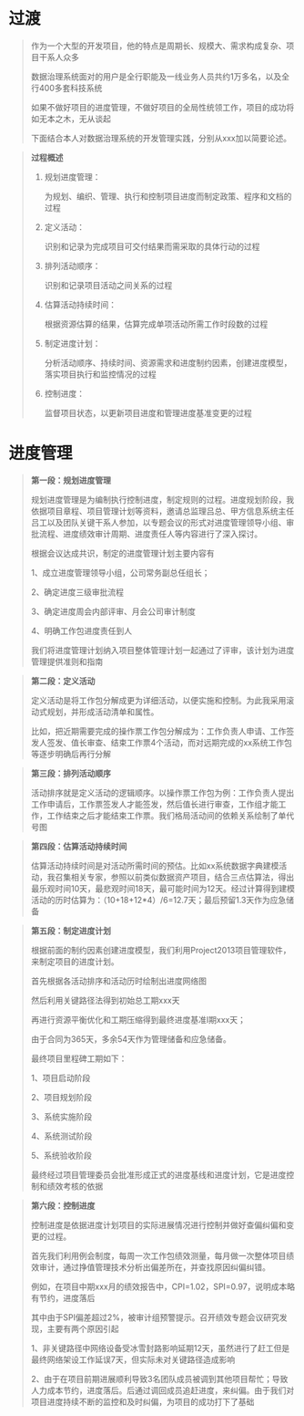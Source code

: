 # 过渡

> 作为一个大型的开发项目，他的特点是周期长、规模大、需求构成复杂、项目干系人众多
>
> 数据治理系统面对的用户是全行职能及一线业务人员共约1万多名，以及全行400多套科技系统
>
> 如果不做好项目的进度管理，不做好项目的全局性统领工作，项目的成功将如无本之木，无从谈起
>
> 下面结合本人对数据治理系统的开发管理实践，分别从xxx加以简要论述。

> **过程概述**
>
> 1. 规划进度管理：
>
>    为规划、编织、管理、执行和控制项目进度而制定政策、程序和文档的过程
>
> 2. 定义活动：
>
>    识别和记录为完成项目可交付结果而需采取的具体行动的过程
>
> 3. 排列活动顺序：
>
>    识别和记录项目活动之间关系的过程
>
> 4. 估算活动持续时间：
>
>    根据资源估算的结果，估算完成单项活动所需工作时段数的过程
>
> 5. 制定进度计划：
>
>    分析活动顺序、持续时间、资源需求和进度制约因素，创建进度模型，落实项目执行和监控情况的过程
>
> 6. 控制进度：
>
>    监督项目状态，以更新项目进度和管理进度基准变更的过程

# 进度管理

> **第一段：规划进度管理**
>
> ​	规划进度管理是为编制执行控制进度，制定规则的过程。进度规划阶段，我依据项目章程、项目管理计划等资料，邀请总监理吕总、甲方信息系统主任吕工以及团队关键干系人参加，以专题会议的形式对进度管理领导小组、审批流程、进度绩效审计周期、进度责任人等内容进行了深入探讨。
>
> 根据会议达成共识，制定的进度管理计划主要内容有
>
> 1、成立进度管理领导小组，公司常务副总任组长；
>
> 2、确定进度三级审批流程
>
> 3、确定进度周会内部评审、月会公司审计制度
>
> 4、明确工作包进度责任到人
>
> 我们将进度管理计划纳入项目整体管理计划一起通过了评审，该计划为进度管理提供准则和指南

> **第二段：定义活动**
>
> 定义活动是将工作包分解成更为详细活动，以便实施和控制。为此我采用滚动式规划，并形成活动清单和属性。
>
> 比如，把近期需要完成的操作票工作包分解成为：工作负责人申请、工作签发人签发、值长审查、结束工作票4个活动，而对远期完成的xx系统工作包等逐步明确后再行分解

> **第三段：排列活动顺序**
>
> 活动排序就是定义活动的逻辑顺序。以操作票工作包为例：工作负责人提出工作申请后，工作票签发人才能签发，然后值长进行审查，工作组才能工作，工作结束之后才能结束工作票。我们格局活动间的依赖关系绘制了单代号图

> **第四段：估算活动持续时间**
>
> 估算活动持续时间是对活动所需时间的预估。比如xx系统数据字典建模活动，我召集相关专家，参照以前类似数据资产项目，结合三点估算法，得出最乐观时间10天，最悲观时间18天，最可能时间为12天。经过计算得到建模活动的历时估算为：（10+18+12*4）/6=12.7天；最后预留1.3天作为应急储备

> **第五段：制定进度计划**
>
> 根据前面的制约因素创建进度模型，我们利用Project2013项目管理软件，来制定项目的进度计划。
>
> 首先根据各活动排序和活动历时绘制出进度网络图
>
> 然后利用关键路径法得到初始总工期xxx天
>
> 再进行资源平衡优化和工期压缩得到最终进度基准I期xxx天；
>
> 由于合同为365天，多余54天作为管理储备和应急储备。
>
> 最终项目里程碑工期如下：
>
> 1、项目启动阶段
>
> 2、项目规划阶段
>
> 3、系统实施阶段
>
> 4、系统测试阶段
>
> 5、系统验收阶段
>
> 最终经过项目管理委员会批准形成正式的进度基线和进度计划，它是进度控制和绩效考核的依据

> **第六段：控制进度**
>
> 控制进度是依据进度计划项目的实际进展情况进行控制并做好查偏纠偏和变更的过程。
>
> 首先我们利用例会制度，每周一次工作包绩效测量，每月做一次整体项目绩效审计，通过挣值管理技术分析出偏差所在，并查找原因纠偏纠错。
>
> 例如，在项目中期xxx月的绩效报告中，CPI=1.02，SPI=0.97，说明成本略有节约，进度落后
>
> 其中由于SPI偏差超过2%，被审计组预警提示。召开绩效专题会议研究发现，主要有两个原因引起
>
> 1、非关键路径中网络设备受冰雪封路影响延期12天，虽然进行了赶工但是最终网络架设工作延误7天，但实际未对关键路径造成影响
>
> 2、由于在项目前期进展顺利导致3名团队成员被调到其他项目帮忙；导致人力成本节约，进度落后。后通过调回成员追赶进度，来纠偏。由于我们对项目进度持续不断的监控和及时纠偏，为项目的成功打下了基础

